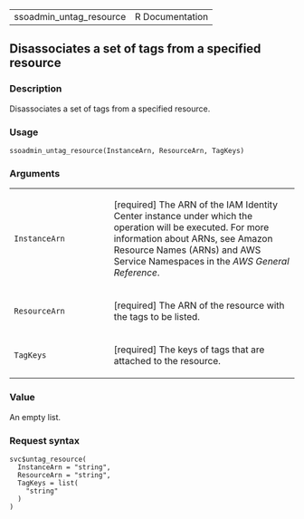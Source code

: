 <table style="width: 100%;">
<tbody>
<tr class="odd">
<td>ssoadmin_untag_resource</td>
<td style="text-align: right;">R Documentation</td>
</tr>
</tbody>
</table>

## Disassociates a set of tags from a specified resource

### Description

Disassociates a set of tags from a specified resource.

### Usage

    ssoadmin_untag_resource(InstanceArn, ResourceArn, TagKeys)

### Arguments

<table>
<colgroup>
<col style="width: 35%" />
<col style="width: 65%" />
</colgroup>
<tbody>
<tr class="odd">
<td><code
id="ssoadmin_untag_resource_:_InstanceArn">InstanceArn</code></td>
<td><p>[required] The ARN of the IAM Identity Center instance under
which the operation will be executed. For more information about ARNs,
see Amazon Resource Names (ARNs) and AWS Service Namespaces in the
<em>AWS General Reference</em>.</p></td>
</tr>
<tr class="even">
<td><code
id="ssoadmin_untag_resource_:_ResourceArn">ResourceArn</code></td>
<td><p>[required] The ARN of the resource with the tags to be
listed.</p></td>
</tr>
<tr class="odd">
<td><code id="ssoadmin_untag_resource_:_TagKeys">TagKeys</code></td>
<td><p>[required] The keys of tags that are attached to the
resource.</p></td>
</tr>
</tbody>
</table>

### Value

An empty list.

### Request syntax

    svc$untag_resource(
      InstanceArn = "string",
      ResourceArn = "string",
      TagKeys = list(
        "string"
      )
    )
